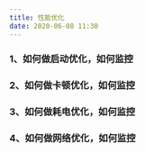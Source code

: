```yaml
---
title: 性能优化
date: 2020-06-08 11:30
---
```


### 1、如何做启动优化，如何监控
### 2、如何做卡顿优化，如何监控
### 3、如何做耗电优化，如何监控
### 4、如何做网络优化，如何监控